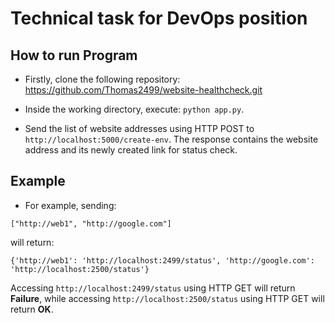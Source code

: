# Technical task for DevOps position
## How to run Program

* Firstly, clone the following repository: https://github.com/Thomas2499/website-healthcheck.git

* Inside the working directory, execute: ```python app.py```.

* Send the list of website addresses using HTTP POST to ```http://localhost:5000/create-env```. The response contains the website address and its newly created link for status check.


## Example
* For example, sending:
````
["http://web1", "http://google.com"]
```` 
will return:
````
{'http://web1': 'http://localhost:2499/status', 'http://google.com': 'http://localhost:2500/status'}
````

Accessing
``http://localhost:2499/status`` using HTTP GET will return **Failure**, while accessing 
``http://localhost:2500/status`` using HTTP GET will return **OK**.